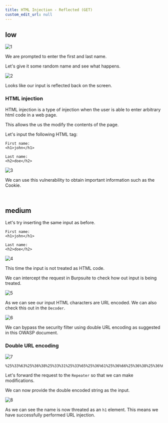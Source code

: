 ```yaml
---
title: HTML Injection - Reflected (GET)
custom_edit_url: null
---
```



## low

![1](https://github.com/Knign/Write-ups/assets/110326359/33af387c-2969-4635-9aee-5657a227942d)

We are prompted to enter the first and last name.

Let's give it some random name and see what happens.

![2](https://github.com/Knign/Write-ups/assets/110326359/4cd74667-4027-4f04-96d5-a718f912a1f0)

Looks like our input is reflected back on the screen.

### HTML injection
HTML injection is a type of injection when the user is able to enter arbitrary html code in a web page.

This allows the us the modify the contents of the page.

Let's input the following HTML tag:
```
First name: 
<h1>john</h1>

Last name: 
<h2>doe</h2>
```

![3](https://github.com/Knign/Write-ups/assets/110326359/99ec84b6-b937-44f0-b5d3-cb5c592e5161)

We can use this vulnerability to obtain important information such as the Cookie.

&nbsp;

## medium
Let's try inserting the same input as before.
```
First name: 
<h1>john</h1>

Last name: 
<h2>doe</h2>
```

![4](https://github.com/Knign/Write-ups/assets/110326359/09395e51-146c-491b-b5de-1c7af1c55dcb)

This time the input is not treated as HTML code. 

We can intercept the request in Burpsuite to check how out input is being treated.

![5](https://github.com/Knign/Write-ups/assets/110326359/77db24e2-c582-4604-ac0e-6a350ce38f1d)

As we can see our input HTML characters are URL encoded. We can also check this out in the `Decoder`.

![6](https://github.com/Knign/Write-ups/assets/110326359/e4b7c57d-db49-44d6-ab3e-477d14e4ab44)

We can bypass the security filter using double URL encoding as suggested in this OWASP document.

### Double URL encoding

![7](https://github.com/Knign/Write-ups/assets/110326359/47ba146f-95d0-424a-ae87-736febf3c769)

```
%25%33%63%25%36%38%25%33%31%25%33%65%25%36%61%25%36%66%25%36%38%25%36%65%25%33%63%25%32%66%25%36%38%25%33%31%25%33%65
```
Let's forward the request to the `Repeater` so that we can make modifications. 

We can now provide the double encoded string as the input.

![8](https://github.com/Knign/Write-ups/assets/110326359/1c95ee65-323a-4189-8e4e-a09f45a8e43e)

As we can see the name is now threated as an `h1` element. This means we have successfully performed URL injection.
